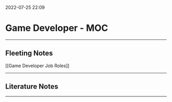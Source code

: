 2022-07-25 22:09
# Game Developer - MOC
---
## Fleeting Notes
[[Game Developer Job Roles]]



---
## Literature Notes


---